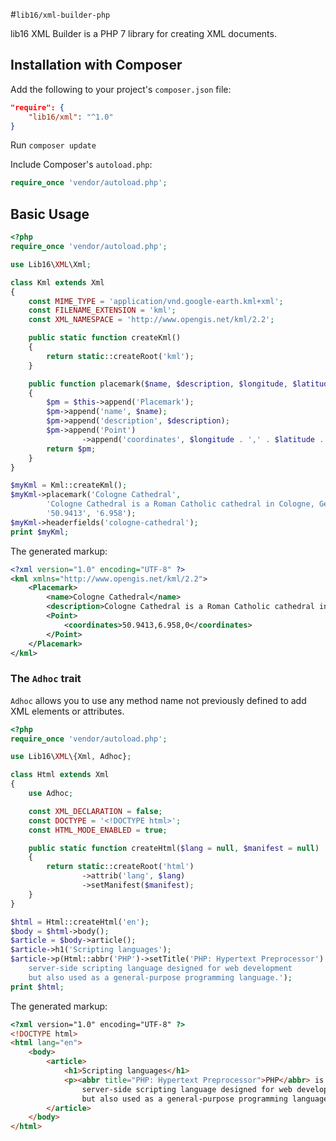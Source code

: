 #`lib16/xml-builder-php`

lib16 XML Builder is a PHP 7 library for creating XML documents.

## Installation with Composer

Add the following to your project's `composer.json` file:
```json
"require": {
    "lib16/xml": "^1.0"
}
```

Run `composer update`

Include Composer's `autoload.php`:
```php
require_once 'vendor/autoload.php';
```
## Basic Usage

```php
<?php
require_once 'vendor/autoload.php';

use Lib16\XML\Xml;

class Kml extends Xml
{
    const MIME_TYPE = 'application/vnd.google-earth.kml+xml';
    const FILENAME_EXTENSION = 'kml';
    const XML_NAMESPACE = 'http://www.opengis.net/kml/2.2';

    public static function createKml()
    {
        return static::createRoot('kml');
    }

    public function placemark($name, $description, $longitude, $latitude, $altitude = 0)
    {
        $pm = $this->append('Placemark');
        $pm->append('name', $name);
        $pm->append('description', $description);
        $pm->append('Point')
                ->append('coordinates', $longitude . ',' . $latitude . ',' . $altitude);
        return $pm;
    }
}

$myKml = Kml::createKml();
$myKml->placemark('Cologne Cathedral',
        'Cologne Cathedral is a Roman Catholic cathedral in Cologne, Germany.',
        '50.9413', '6.958');
$myKml->headerfields('cologne-cathedral');
print $myKml;
```

The generated markup:

```xml
<?xml version="1.0" encoding="UTF-8" ?>
<kml xmlns="http://www.opengis.net/kml/2.2">
    <Placemark>
        <name>Cologne Cathedral</name>
        <description>Cologne Cathedral is a Roman Catholic cathedral in Cologne, Germany.</description>
        <Point>
            <coordinates>50.9413,6.958,0</coordinates>
        </Point>
    </Placemark>
</kml>
```


### The `Adhoc` trait

`Adhoc` allows you to use any method name not previously defined to add XML elements or attributes.

```php
<?php
require_once 'vendor/autoload.php';

use Lib16\XML\{Xml, Adhoc};

class Html extends Xml
{
    use Adhoc;

    const XML_DECLARATION = false;
    const DOCTYPE = '<!DOCTYPE html>';
    const HTML_MODE_ENABLED = true;

    public static function createHtml($lang = null, $manifest = null)
    {
        return static::createRoot('html')
                ->attrib('lang', $lang)
                ->setManifest($manifest);
    }
}

$html = Html::createHtml('en');
$body = $html->body();
$article = $body->article();
$article->h1('Scripting languages');
$article->p(Html::abbr('PHP')->setTitle('PHP: Hypertext Preprocessor') . ' is a
    server-side scripting language designed for web development
    but also used as a general-purpose programming language.');
print $html;
```

The generated markup:

```html
<?xml version="1.0" encoding="UTF-8" ?>
<!DOCTYPE html>
<html lang="en">
    <body>
        <article>
            <h1>Scripting languages</h1>
            <p><abbr title="PHP: Hypertext Preprocessor">PHP</abbr> is a
                server-side scripting language designed for web development
                but also used as a general-purpose programming language.</p>
        </article>
    </body>
</html>
```

